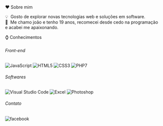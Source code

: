 ♥️ Sobre mim

💡 &nbsp;Gosto de explorar novas tecnologias web e soluções em software.\
🌱 &nbsp;Me chamo joão e tenho 19 anos, recomecei desde cedo na programação e acabei me apaixonando.

⌚ Conhecimentos

<div>
  <h6>Front-end</h6>
  <img alt="JavaScript" src="https://img.shields.io/badge/javascript-%23323330.svg?style=for-the-badge&logo=javascript&logoColor=%23F7DF1E"/>
  <img alt="HTML5" src="https://img.shields.io/badge/html5-%23E34F26.svg?style=for-the-badge&logo=html5&logoColor=white"/>
  <img alt="CSS3" src="https://img.shields.io/badge/css3-%231572B6.svg?style=for-the-badge&logo=css3&logoColor=white"/>
  <img alt="PHP7" src="https://img.shields.io/badge/php7-%23F7DF1E.svg?style=for-the-badge&logo=php&logoColor=black"/>
  
</div>

<div>
 <h6>Softwares</h6>
 <img alt="Visual Studio Code" src="https://img.shields.io/badge/VisualStudioCode-0078d7.svg?style=for-the-badge&logo=&logoColor=white"/>
 <img alt="Excel" src="https://img.shields.io/badge/Excel-0078d7.svg?style=for-the-badge&logo=Excel&logoColor=green"/>
 <img alt="Photoshop" src="https://img.shields.io/badge/Photoshop-0078d7.svg?style=for-the-badge&logo=Photoshop&logoColor=white"/>
 
</div>

<div>
 <h6>Contato</h6>
  
 <img alt="facebook" hrf="" src="https://img.shields.io/badge/Facebook-1877F2?style=for-the-badge&logo=facebook&logoColor=white"/>
 
</div>







